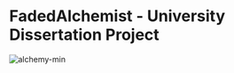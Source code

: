 # FadedAlchemist - University Dissertation Project

![alchemy-min](https://github.com/user-attachments/assets/dc4455ed-0585-4a94-add8-ad609238e3f9)
